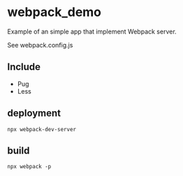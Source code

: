 # webpack_demo
Example of an simple app that implement Webpack server.

See webpack.config.js

## Include
- Pug
- Less

## deployment 

``
npx webpack-dev-server
``

## build

``
npx webpack -p
``
